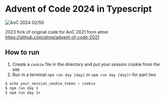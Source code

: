 # Advent of Code 2024 in Typescript

![AoC 2024 02/50](https://img.shields.io/badge/AoC%202024-02%2F50-orange)

2023 fork of original code for AoC 2021 from atme: https://github.com/atme/advent-of-code-2021

## How to run

1. Create a `cookie` file in the directory and put your session cookie from the site
2. Run in a terminal `npm run day [day]` or `npm run day [day]+` for part two

```sh
$ echo your_session_cookie_token > cookie
$ npm run day 1
$ npm run day 1+
```
